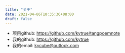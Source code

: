 ```yaml
---
title: "关于"
date: 2021-04-06T10:35:36+08:00
draft: false
---
```


- 项目github: https://github.com/kytrue/tangpoemnote
- 我的github: https://github.com/kytrue
- 我的email: kycube@outlook.com